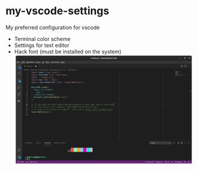 # my-vscode-settings
My preferred configuration for vscode
* Terminal color scheme
* Settings for text editor
* Hack font (must be installed on the system)
![](preview.png)
